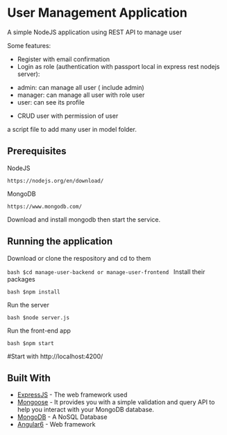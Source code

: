 # User Management Application

A simple NodeJS application using REST API to manage user

Some features:
 - Register with email confirmation
 - Login as role (authentication with passport local in express rest nodejs server):
  + admin: can manage all user ( include admin)
  + manager: can manage all user with role user
  + user: can see its profile
 - CRUD user with permission of user

a script file to add many user in model folder.

## Prerequisites

NodeJS
```
https://nodejs.org/en/download/
```

MongoDB
```
https://www.mongodb.com/
```
Download and install mongodb then start the service.


## Running the application
Download or clone the respository and cd to them

``bash
$cd manage-user-backend or manage-user-frontend
``
Install their packages

``bash
$npm install
``

Run the server

``bash
$node server.js
``

Run the front-end app

``bash
$npm start
``

#Start with
http://localhost:4200/

## Built With

* [ExpressJS](https://expressjs.com/) - The web framework used
* [Mongoose](https://mongoosejs.com/docs/) - It provides you with a simple validation and query API to help you interact with your MongoDB database.
* [MongoDB](https://www.tutorialspoint.com/mongodb/) - A NoSQL Database
* [Angular6](https://angular.io/start) - Web framework




